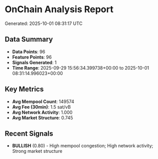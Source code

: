 # OnChain Analysis Report
Generated: 2025-10-01 08:31:17 UTC

## Data Summary
- **Data Points**: 96
- **Feature Points**: 96
- **Signals Generated**: 1
- **Time Range**: 2025-09-29 15:56:34.399738+00:00 to 2025-10-01 08:31:14.996023+00:00

## Key Metrics
- **Avg Mempool Count**: 149574
- **Avg Fee (30min)**: 1.5 sat/vB
- **Avg Network Activity**: 1.000
- **Avg Market Structure**: 0.745

## Recent Signals
- **BULLISH** (0.80) - High mempool congestion; High network activity; Strong market structure
